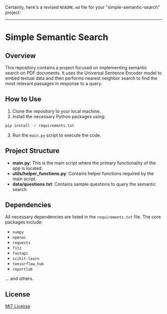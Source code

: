 Certainly, here's a revised `README.md` file for your "simple-semantic-search" project:

---

# Simple Semantic Search

## Overview
This repository contains a project focused on implementing semantic search on PDF documents. It uses the Universal Sentence Encoder model to embed textual data and then performs nearest neighbor search to find the most relevant passages in response to a query.

## How to Use
1. Clone the repository to your local machine.
2. Install the necessary Python packages using:
```bash
pip install -r requirements.txt
```
3. Run the `main.py` script to execute the code.

## Project Structure
- **main.py**: This is the main script where the primary functionality of the app is located.
- **utils/helper_functions.py**: Contains helper functions required by the main script.
- **data/questions.txt**: Contains sample questions to query the semantic search.

## Dependencies
All necessary dependencies are listed in the `requirements.txt` file. The core packages include:
- `numpy`
- `openai`
- `requests`
- `fitz`
- `fastapi`
- `scikit-learn`
- `tensorflow_hub`
- `reportlab`

... and others.

## License
[MIT License](LICENSE)


